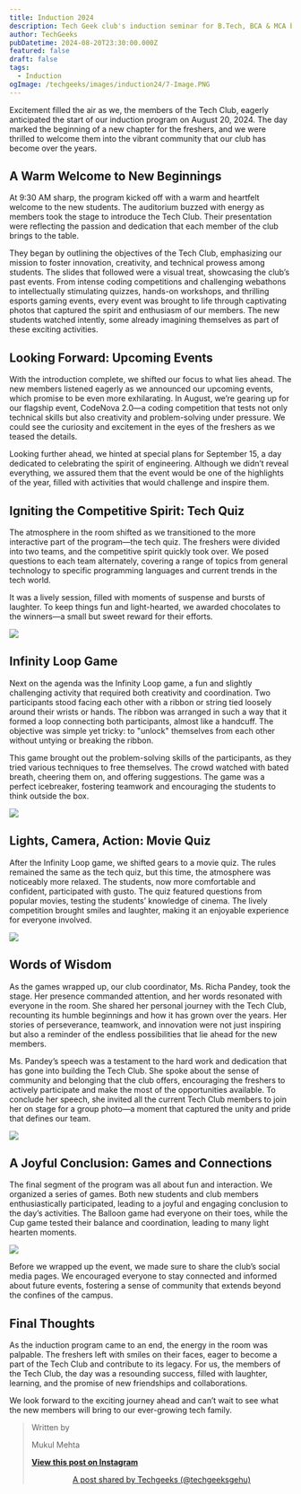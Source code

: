 ```yaml
---
title: Induction 2024
description: Tech Geek club's induction seminar for B.Tech, BCA & MCA batch of 2024 joining.
author: TechGeeks
pubDatetime: 2024-08-20T23:30:00.000Z
featured: false
draft: false
tags:
  - Induction
ogImage: /techgeeks/images/induction24/7-Image.PNG
---
```

Excitement filled the air as we, the members of the Tech Club, eagerly anticipated the start of our induction program on August 20, 2024. The day marked the beginning of a new chapter for the freshers, and we were thrilled to welcome them into the vibrant community that our club has become over the years.

## A Warm Welcome to New Beginnings

At 9:30 AM sharp, the program kicked off with a warm and heartfelt welcome to the new students. The auditorium buzzed with energy as members took the stage to introduce the Tech Club. Their presentation were reflecting the passion and dedication that each member of the club brings to the table.

They began by outlining the objectives of the Tech Club, emphasizing our mission to foster innovation, creativity, and technical prowess among students. The slides that followed were a visual treat, showcasing the club’s past events. From intense coding competitions and challenging webathons to intellectually stimulating quizzes, hands-on workshops, and thrilling esports gaming events, every event was brought to life through captivating photos that captured the spirit and enthusiasm of our members. The new students watched intently, some already imagining themselves as part of these exciting activities.

## Looking Forward: Upcoming Events

With the introduction complete, we shifted our focus to what lies ahead. The new members listened eagerly as we announced our upcoming events, which promise to be even more exhilarating. In August, we’re gearing up for our flagship event, CodeNova 2.0—a coding competition that tests not only technical skills but also creativity and problem-solving under pressure. We could see the curiosity and excitement in the eyes of the freshers as we teased the details.

Looking further ahead, we hinted at special plans for September 15, a day dedicated to celebrating the spirit of engineering. Although we didn’t reveal everything, we assured them that the event would be one of the highlights of the year, filled with activities that would challenge and inspire them.

## Igniting the Competitive Spirit: Tech Quiz

The atmosphere in the room shifted as we transitioned to the more interactive part of the program—the tech quiz. The freshers were divided into two teams, and the competitive spirit quickly took over. We posed questions to each team alternately, covering a range of topics from general technology to specific programming languages and current trends in the tech world.

It was a lively session, filled with moments of suspense and bursts of laughter. To keep things fun and light-hearted, we awarded chocolates to the winners—a small but sweet reward for their efforts.

![](/techgeeks/images/induction24/3-Image.PNG)

## Infinity Loop Game

Next on the agenda was the Infinity Loop game, a fun and slightly challenging activity that required both creativity and coordination. Two participants stood facing each other with a ribbon or string tied loosely around their wrists or hands. The ribbon was arranged in such a way that it formed a loop connecting both participants, almost like a handcuff. The objective was simple yet tricky: to "unlock" themselves from each other without untying or breaking the ribbon.

This game brought out the problem-solving skills of the participants, as they tried various techniques to free themselves. The crowd watched with bated breath, cheering them on, and offering suggestions. The game was a perfect icebreaker, fostering teamwork and encouraging the students to think outside the box.

![](/techgeeks/images/induction24/5-Image.PNG)

## Lights, Camera, Action: Movie Quiz

After the Infinity Loop game, we shifted gears to a movie quiz. The rules remained the same as the tech quiz, but this time, the atmosphere was noticeably more relaxed. The students, now more comfortable and confident, participated with gusto. The quiz featured questions from popular movies, testing the students’ knowledge of cinema. The lively competition brought smiles and laughter, making it an enjoyable experience for everyone involved.

![](/techgeeks/images/induction24/6-Image.PNG)

## Words of Wisdom

As the games wrapped up, our club coordinator, Ms. Richa Pandey, took the stage. Her presence commanded attention, and her words resonated with everyone in the room. She shared her personal journey with the Tech Club, recounting its humble beginnings and how it has grown over the years. Her stories of perseverance, teamwork, and innovation were not just inspiring but also a reminder of the endless possibilities that lie ahead for the new members.

Ms. Pandey’s speech was a testament to the hard work and dedication that has gone into building the Tech Club. She spoke about the sense of community and belonging that the club offers, encouraging the freshers to actively participate and make the most of the opportunities available. To conclude her speech, she invited all the current Tech Club members to join her on stage for a group photo—a moment that captured the unity and pride that defines our team.

![](/techgeeks/images/induction24/1-Image.PNG)

## A Joyful Conclusion: Games and Connections

The final segment of the program was all about fun and interaction. We organized a series of games. Both new students and club members enthusiastically participated, leading to a joyful and engaging conclusion to the day’s activities. The Balloon game had everyone on their toes, while the Cup game tested their balance and coordination, leading to many light hearten moments.

![](/techgeeks/images/induction24/2-Image.PNG)

Before we wrapped up the event, we made sure to share the club’s social media pages. We encouraged everyone to stay connected and informed about future events, fostering a sense of community that extends beyond the confines of the campus.

## Final Thoughts

As the induction program came to an end, the energy in the room was palpable. The freshers left with smiles on their faces, eager to become a part of the Tech Club and contribute to its legacy. For us, the members of the Tech Club, the day was a resounding success, filled with laughter, learning, and the promise of new friendships and collaborations.

We look forward to the exciting journey ahead and can’t wait to see what the new members will bring to our ever-growing tech family.

> Written by
> 
> Mukul Mehta
> 
> [**View this post on Instagram**]([https://www.instagram.com/p/C-74ZoCzveJ/?utm\_source=ig\_embed&utm\_campaign=loading]\(https://www.instagram.com/p/C-74ZoCzveJ/?utm_source=ig_embed&utm_campaign=loading\))
> 
> <p style="text-align: center"><a target="\_blank" href="[https://www.instagram.com/p/C-74ZoCzveJ/?utm\_source=ig\_embed&amp;utm\_campaign=loading](https://www.instagram.com/p/C-74ZoCzveJ/?utm_source=ig_embed&amp;utm_campaign=loading)">A post shared by Techgeeks (@techgeeksgehu)</a></p>